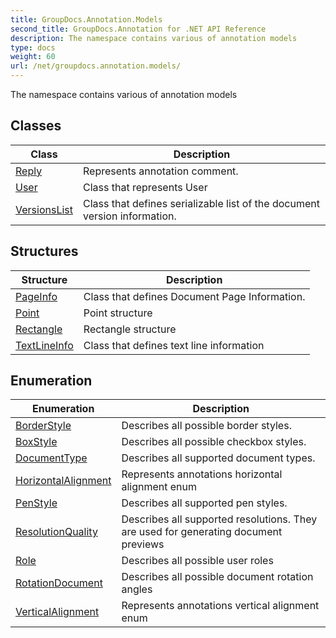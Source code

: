 ```yaml
---
title: GroupDocs.Annotation.Models
second_title: GroupDocs.Annotation for .NET API Reference
description: The namespace contains various of annotation models
type: docs
weight: 60
url: /net/groupdocs.annotation.models/
---
```

The namespace contains various of annotation models

## Classes

| Class | Description |
| --- | --- |
| [Reply](./reply/) | Represents annotation comment. |
| [User](./user/) | Class that represents User |
| [VersionsList](./versionslist/) | Class that defines serializable list of the document version information. |
## Structures

| Structure | Description |
| --- | --- |
| [PageInfo](./pageinfo/) | Class that defines Document Page Information. |
| [Point](./point/) | Point structure |
| [Rectangle](./rectangle/) | Rectangle structure |
| [TextLineInfo](./textlineinfo/) | Class that defines text line information |
## Enumeration

| Enumeration | Description |
| --- | --- |
| [BorderStyle](./borderstyle/) | Describes all possible border styles. |
| [BoxStyle](./boxstyle/) | Describes all possible checkbox styles. |
| [DocumentType](./documenttype/) | Describes all supported document types. |
| [HorizontalAlignment](./horizontalalignment/) | Represents annotations horizontal alignment enum |
| [PenStyle](./penstyle/) | Describes all supported pen styles. |
| [ResolutionQuality](./resolutionquality/) | Describes all supported resolutions. They are used for generating document previews |
| [Role](./role/) | Describes all possible user roles |
| [RotationDocument](./rotationdocument/) | Describes all possible document rotation angles |
| [VerticalAlignment](./verticalalignment/) | Represents annotations vertical alignment enum |


